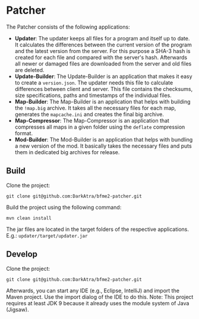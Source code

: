 # Patcher

The Patcher consists of the following applications:

- **Updater**:
  The updater keeps all files for a program and itself up to date. It calculates the differences between the current version of the program and the latest
  version from the server. For this purpose a SHA-3 hash is created for each file and compared with the server's hash. Afterwards all newer or damaged files are
  downloaded from the server and old files are deleted.
- **Update-Builder**:
  The Update-Builder is an application that makes it easy to create a `version.json`. The updater needs this file to calculate differences between client and
  server. This file contains the checksums, size specifications, paths and timestamps of the individual files.
- **Map-Builder**:
  The Map-Builder is an application that helps with building the `!map.big` archive. It takes all the necessary files for each map, generates the `mapcache.ini`
  and creates the final big archive.
- **Map-Compressor**:
  The Map-Compressor is an application that compresses all maps in a given folder using the `deflate` compression format.
- **Mod-Builder**:
  The Mod-Builder is an application that helps with bundling a new version of the mod. It basically takes the necessary files and puts them in dedicated big
  archives for release.

## Build

Clone the project:

```
git clone git@github.com:DarkAtra/bfme2-patcher.git
```

Build the project using the following command:

```
mvn clean install
```

The jar files are located in the target folders of the respective applications. E.g.: `updater/target/updater.jar`

## Develop

Clone the project:

```
git clone git@github.com:DarkAtra/bfme2-patcher.git
```

Afterwards, you can start any IDE (e.g., Eclipse, IntelliJ) and import the Maven project. Use the import dialog of the IDE to do this. Note: This project
requires at least JDK 9 because it already uses the module system of Java (Jigsaw).
